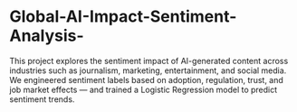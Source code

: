 # Global-AI-Impact-Sentiment-Analysis-
This project explores the sentiment impact of AI-generated content across industries such as journalism, marketing, entertainment, and social media. We engineered sentiment labels based on adoption, regulation, trust, and job market effects — and trained a Logistic Regression model to predict sentiment trends.
